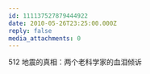```yaml
---
id: 111137527879444922
date: 2010-05-26T23:25:00.000Z
reply: false
media_attachments: 0
---
```


512 地震的真相：两个老科学家的血泪倾诉 ​​​​

